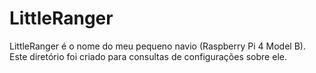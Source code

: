 # LittleRanger
LittleRanger é o nome do meu pequeno navio (Raspberry Pi 4 Model B).  Este diretório foi criado para consultas de configurações sobre ele.
